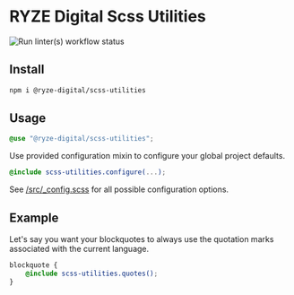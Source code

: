 # RYZE Digital Scss Utilities

![Run linter(s) workflow status](https://github.com/ryze-digital/scss-utilities/actions/workflows/run-lint.yml/badge.svg)

## Install

```sh
npm i @ryze-digital/scss-utilities
```

## Usage

```scss
@use "@ryze-digital/scss-utilities";
```
Use provided configuration mixin to configure your global project defaults.

```scss
@include scss-utilities.configure(...);
```

See [/src/_config.scss](src/_config.scss) for all possible configuration options.

## Example

Let's say you want your blockquotes to always use the quotation marks associated with the current language.

```scss
blockquote {
    @include scss-utilities.quotes();
}
```